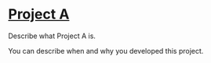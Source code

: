 
# [Project A](/portfolio/project-a.html)

Describe what Project A is.

You can describe when and why you developed this project.